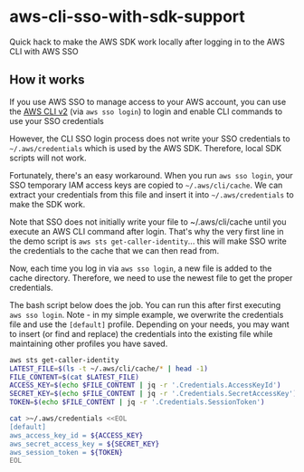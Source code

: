 # aws-cli-sso-with-sdk-support
Quick hack to make the AWS SDK work locally after logging in to the AWS CLI with AWS SSO

## How it works

If you use AWS SSO to manage access to your AWS account, you can use the [AWS CLI v2](https://docs.aws.amazon.com/cli/latest/userguide/install-cliv2.html) (via  `aws sso login`) to login and enable CLI commands to use your SSO credentials

However, the CLI SSO login process does not write your SSO credentials to `~/.aws/credentials` which is used by the AWS SDK. Therefore, local SDK scripts will not work. 

Fortunately, there's an easy workaround. When you run `aws sso login`, your SSO temporary IAM access keys are copied to `~/.aws/cli/cache`. We can extract your credentials from this file and insert it into `~/.aws/credentials` to make the SDK work. 

Note that SSO does not initially write your file to ~/.aws/cli/cache until you execute an AWS CLI command after login. That's why the very first line in the demo script is `aws sts get-caller-identity`... this will make SSO write the credentials to the cache that we can then read from.

Now, each time you log in via `aws sso login`, a new file is added to the cache directory. Therefore, we need to use the newest file to get the proper credentials.

The bash script below does the job. You can run this after first executing `aws sso login`. Note - in my simple example, we overwrite the credentials file and use the `[default]` profile. Depending on your needs, you may want to insert (or find and replace) the credentials into the existing file while maintaining other profiles you have saved. 

```sh
aws sts get-caller-identity
LATEST_FILE=$(ls -t ~/.aws/cli/cache/* | head -1)
FILE_CONTENT=$(cat $LATEST_FILE)
ACCESS_KEY=$(echo $FILE_CONTENT | jq -r '.Credentials.AccessKeyId')
SECRET_KEY=$(echo $FILE_CONTENT | jq -r '.Credentials.SecretAccessKey')
TOKEN=$(echo $FILE_CONTENT | jq -r '.Credentials.SessionToken')

cat >~/.aws/credentials <<EOL
[default]
aws_access_key_id = ${ACCESS_KEY}
aws_secret_access_key = ${SECRET_KEY}
aws_session_token = ${TOKEN}
EOL
```
